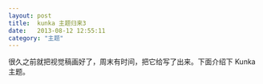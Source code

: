 ```yaml
---
layout: post
title:  kunka 主题归来3
date:   2013-08-12 12:55:11
category: "主题"
---
```


很久之前就把视觉稿画好了，周末有时间，把它给写了出来。下面介绍下 Kunka 主题。
